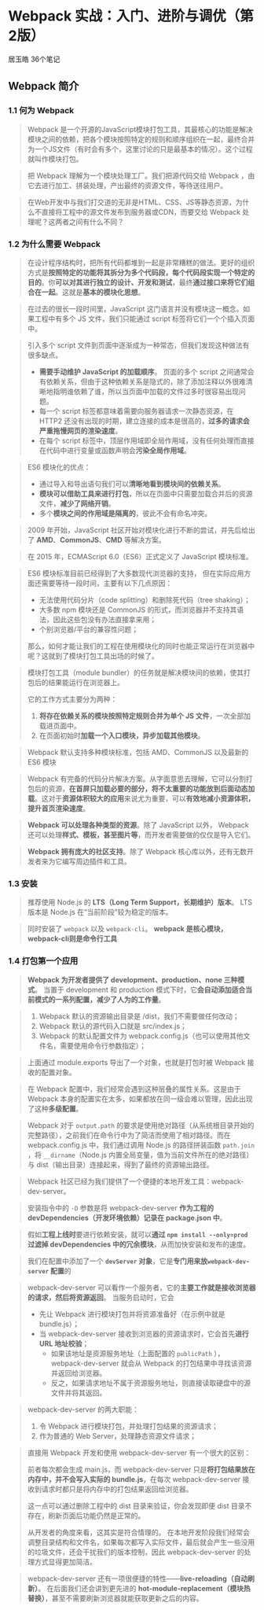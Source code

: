 #  Webpack 实战：入门、进阶与调优（第2版）

居玉皓
36个笔记

##  Webpack  简介

### 1.1 何为 Webpack 

>  Webpack 是一个开源的JavaScript模块打包工具，其最核心的功能是解决模块之间的依赖，把各个模块按照特定的规则和顺序组织在一起，最终合并为一个JS文件（有时会有多个，这里讨论的只是最基本的情况）。这个过程就叫作模块打包。

> 把 Webpack 理解为一个模块处理工厂。我们把源代码交给 Webpack ，由它去进行加工、拼装处理，产出最终的资源文件，等待送往用户。

> 在Web开发中与我们打交道的无非是HTML、CSS、JS等静态资源，为什么不直接将工程中的源文件发布到服务器或CDN，而要交给 Webpack 处理呢？这两者之间有什么不同？


### 1.2 为什么需要 Webpack 

> 在设计程序结构时，把所有代码都堆到一起是非常糟糕的做法。更好的组织方式是**按照特定的功能将其拆分为多个代码段，每个代码段实现一个特定的目的**。你**可以对其进行独立的设计、开发和测试**，最终**通过接口来将它们组合在一起**。这就是**基本的模块化思想**。

> 在过去的很长一段时间里，JavaScript 这门语言并没有模块这一概念。如果工程中有多个 JS 文件，我们只能通过 script 标签将它们一个个插入页面中。

> 引入多个 script 文件到页面中逐渐成为一种常态，但我们发现这种做法有很多缺点。
> - **需要手动维护 JavaScript 的加载顺序**。
> 页面的多个 script 之间通常会有依赖关系，但由于这种依赖关系是隐式的，除了添加注释以外很难清晰地指明谁依赖了谁，所以当页面中加载的文件过多时很容易出现问题。
> - 每一个 script 标签都意味着需要向服务器请求一次静态资源，在 HTTP2 还没有出现的时期，建立连接的成本是很高的，**过多的请求会严重拖慢网页的渲染速度**。
> - 在每个 script 标签中，顶层作用域即全局作用域，没有任何处理而直接在代码中进行变量或函数声明会**污染全局作用域**。

> ES6 模块化的优点：
> - 通过导入和导出语句我们可以**清晰地看到模块间的依赖关系**。
> - **模块可以借助工具来进行打包**，所以在页面中只需要加载合并后的资源文件，**减少了网络开销**。
> - 多个**模块之间的作用域是隔离的**，彼此不会有命名冲突。

> 2009 年开始，JavaScript 社区开始对模块化进行不断的尝试，并先后给出了 **AMD**、**CommonJS**、**CMD** 等解决方案。

> 在 2015 年，ECMAScript 6.0（ES6）正式定义了 JavaScript 模块标准。

> ES6 模块标准目前已经得到了大多数现代浏览器的支持，
> 但在实际应用方面还需要等待一段时间，主要有以下几点原因：
> - 无法使用代码分片（code splitting）和删除死代码（tree shaking）；
> - 大多数 npm 模块还是 CommonJS 的形式，而浏览器并不支持其语法，因此这些包没有办法直接拿来用；
> - 个别浏览器/平台的兼容性问题；
>
> 那么，如何才能让我们的工程在使用模块化的同时也能正常运行在浏览器中呢？这就到了模块打包工具出场的时候了。

> 模块打包工具（module bundler）的任务就是解决模块间的依赖，使其打包后的结果能运行在浏览器上。
> 
> 它的工作方式主要分为两种：
> 1. **将存在依赖关系的模块按照特定规则合并为单个 JS 文件**，一次全部加载进页面中。
> 2. 在页面初始时**加载一个入口模块，异步加载其他模块**。

>  Webpack 默认支持多种模块标准，包括 AMD、CommonJS 以及最新的 ES6 模块

>  Webpack 有完备的代码分片解决方案。从字面意思去理解，它可以分割打包后的资源，**在首屏只加载必要的部分，将不太重要的功能放到后面动态加载**。这对于**资源体积较大的应用**来说尤为重要，可以**有效地减小资源体积，提升首页渲染速度**。

>  **Webpack 可以处理各种类型的资源**。除了 JavaScript 以外， Webpack 还可以处理**样式、模板，甚至图片等**，而开发者需要做的仅仅是导入它们。

>  **Webpack 拥有庞大的社区支持**。除了 Webpack 核心库以外，还有无数开发者来为它编写周边插件和工具。

### 1.3 安装

> 推荐使用 Node.js 的 **LTS（Long Term Support，长期维护）版本**。
> LTS 版本是 Node.js 在“当前阶段”较为稳定的版本。

> 同时安装了 `webpack` 以及 `webpack-cli`。
> **webpack 是核心模块，webpack-cli则是命令行工具**


### 1.4 打包第一个应用

> **Webpack 为开发者提供了 development、production、none 三种模式**。
> 当置于 development 和 production 模式下时，它**会自动添加适合当前模式的一系列配置，减少了人为的工作量**。

> 1. Webpack 默认的资源输出目录是 /dist，我们不需要做任何改动；
> 2. Webpack 默认的源代码入口就是 src/index.js；
> 3. Webpack 的默认配置文件为 webpack.config.js（也可以使用其他文件名，需要使用命令行参数指定）；

> 上面通过 module.exports 导出了一个对象，也就是打包时被 Webpack 接收的配置对象。

> 在 Webpack 配置中，我们经常会遇到这种层叠的属性关系。这是由于 Webpack 本身的配置实在太多，如果都放在同一级会难以管理，因此出现了这种**多级配置**。

>  Webpack 对于 `output.path` 的要求是使用绝对路径（从系统根目录开始的完整路径），之前我们在命令行中为了简洁而使用了相对路径。而在 webpack.config.js 中，我们通过调用 Node.js 的路径拼装函数 `path.join` ，将 `__dirname`（Node.js 内置全局变量，值为当前文件所在的绝对路径）与 dist（输出目录）连接起来，得到了最终的资源输出路径。

>  Webpack 社区已经为我们提供了一个便捷的本地开发工具：webpack-dev-server。

> 安装指令中的 `-D` 参数是将 webpack-dev-server **作为工程的devDependencies（开发环境依赖）记录在 package.json 中**。

> 假如**工程上线时**要进行依赖安装，就可以**通过 `npm install --only=prod` 过滤掉 devDependencies 中的冗余模块**，从而加快安装和发布的速度。

> 我们在配置中添加了一个 **`devServer` 对象**，它是**专门用来放`webpack-dev-server` 配置**的

> webpack-dev-server 可以看作一个服务者，它的**主要工作就是接收浏览器的请求，然后将资源返回**。
> 当服务启动时，它会
> - 先让 Webpack 进行模块打包并将资源准备好（在示例中就是 bundle.js）；
> - 当 webpack-dev-server 接收到浏览器的资源请求时，它会首先**进行 URL 地址校验**；
>   - 如果该地址是资源服务地址（上面配置的 `publicPath` ），webpack-dev-server 就会从 Webpack 的打包结果中寻找该资源并返回给浏览器。
>   - 反之，如果请求地址不属于资源服务地址，则直接读取硬盘中的源文件并将其返回。

> webpack-dev-server 的两大职能：
> 1. 令 Webpack 进行模块打包，并处理打包结果的资源请求；
> 2. 作为普通的 Web Server，处理静态资源文件请求；

> 直接用 Webpack 开发和使用 webpack-dev-server 有一个很大的区别：
> 
> 前者每次都会生成 main.js，而 webpack-dev-server 只是**将打包结果放在内存中，并不会写入实际的 bundle.js**，在每次 webpack-dev-server 接收到请求时都只是将内存中的打包结果返回给浏览器。
> 
> 这一点可以通过删除工程中的 dist 目录来验证，你会发现即便 dist 目录不存在，刷新页面后功能仍然是正常的。
> 
> 从开发者的角度来看，这其实是符合情理的。
> 在本地开发阶段我们经常会调整目录结构和文件名，如果每次都写入实际文件，最后就会产生一些没用的垃圾文件，还会干扰我们的版本控制，因此 webpack-dev-server 的处理方式显得更加简洁。

> webpack-dev-server 还有一项很便捷的特性——**live-reloading（自动刷新）**。
> 在后面我们还会讲到更先进的 **hot-module-replacement（模块热替换）**，甚至不需要刷新浏览器就能获取更新之后的内容。

